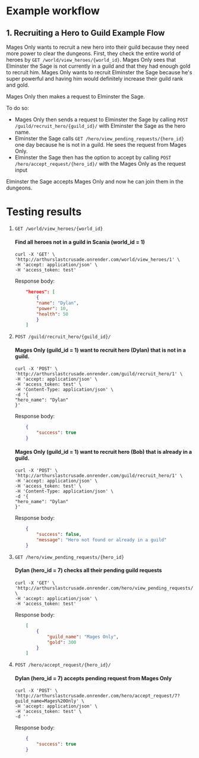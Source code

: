 # Example workflow

## 1. Recruiting a Hero to Guild Example Flow
Mages Only wants to recruit a new hero into their guild because they need more power to clear the dungeons. First, they check the entire world of heroes by `GET /world/view_heroes/{world_id}`. Mages Only sees that Elminster the Sage is not currently in a guild and that they had enough gold to recruit him. Mages Only wants to recruit Elminster the Sage because he's super powerful and having him would definitely increase their guild rank and gold. 

Mages Only then makes a request to Elminster the Sage.

To do so:
- Mages Only then sends a request to Elminster the Sage by calling `POST /guild/recruit_hero/{guild_id}/` with Elminster the Sage as the hero name.
- Elminster the Sage calls `GET /hero/view_pending_requests/{hero_id}` one day because he is not in a guild. He sees the request from Mages Only.
- Elminster the Sage then has the option to accept by calling `POST /hero/accept_request/{hero_id}/` with the Mages Only as the request input

Elminster the Sage accepts Mages Only and now he can join them in the dungeons.

# Testing results
1. `GET /world/view_heroes/{world_id}`

    #### Find all heroes not in a guild in Scania (world_id = 1)
    ```
    curl -X 'GET' \
    'http://arthurslastcrusade.onrender.com/world/view_heroes/1' \
    -H 'accept: application/json' \
    -H 'access_token: test'
    ```

    Response body:
    ```json
        "heroes": [
            {
            "name": "Dylan",
            "power": 10,
            "health": 50
            }
        ]
    ```

2. `POST /guild/recruit_hero/{guild_id}/`
    
    #### Mages Only (guild_id = 1) want to recruit hero (Dylan) that is not in a guild.
    ```
    curl -X 'POST' \
    'http://arthurslastcrusade.onrender.com/guild/recruit_hero/1' \
    -H 'accept: application/json' \
    -H 'access_token: test' \
    -H 'Content-Type: application/json' \
    -d '{
    "hero_name": "Dylan"
    }'
    ```
    Response body:
    ```json
        {
            "success": true
        }
    ```

    #### Mages Only (guild_id = 1) want to recruit hero (Bob) that is already in a guild.

    ```
    curl -X 'POST' \
    'http://arthurslastcrusade.onrender.com/guild/recruit_hero/1' \
    -H 'accept: application/json' \
    -H 'access_token: test' \
    -H 'Content-Type: application/json' \
    -d '{
    "hero_name": "Dylan"
    }'
    ```
    Response body:
    ```json
        {
            "success": false,
            "message": "Hero not found or already in a guild"
        }
    ```

3. `GET /hero/view_pending_requests/{hero_id}`
    #### Dylan (hero_id = 7) checks all their pending guild requests

    ```
    curl -X 'GET' \
    'http://arthurslastcrusade.onrender.com/hero/view_pending_requests/7' \
    -H 'accept: application/json' \
    -H 'access_token: test'
    ```

    Response body:
    ```json
        [
            {
                "guild_name": "Mages Only",
                "gold": 300
            }
        ]
    ```

4. `POST /hero/accept_request/{hero_id}/`
    #### Dylan (hero_id = 7) accepts pending request from Mages Only

    ```
    curl -X 'POST' \
    'http://arthurslastcrusade.onrender.com/hero/accept_request/7?guild_name=Mages%20Only' \
    -H 'accept: application/json' \
    -H 'access_token: test' \
    -d ''
    ```

    Response body:
    ```json
        {
            "success": true
        }
    ```
